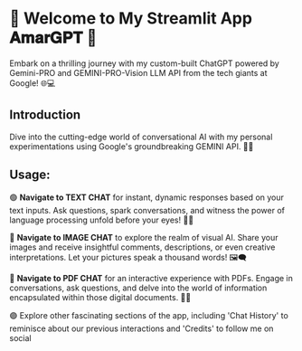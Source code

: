# 🚀 Welcome to My Streamlit App 𝐀𝐦𝐚𝐫𝐆𝐏𝐓 🦅

Embark on a thrilling journey with my custom-built ChatGPT powered by Gemini-PRO and GEMINI-PRO-Vision LLM API from the tech giants at Google! 🌐💻

## Introduction

Dive into the cutting-edge world of conversational AI with my personal experimentations using Google's groundbreaking GEMINI API. 🚀✨

## Usage:

🟢 **Navigate to TEXT CHAT** for instant, dynamic responses based on your text inputs. Ask questions, spark conversations, and witness the power of language processing unfold before your eyes! 💬📜

🔵 **Navigate to IMAGE CHAT** to explore the realm of visual AI. Share your images and receive insightful comments, descriptions, or even creative interpretations. Let your pictures speak a thousand words! 🖼️🗨️

🔴 **Navigate to PDF CHAT** for an interactive experience with PDFs. Engage in conversations, ask questions, and delve into the world of information encapsulated within those digital documents. 📄🤖

🟣 Explore other fascinating sections of the app, including 'Chat History' to reminisce about our previous interactions and 'Credits' to follow me on social

